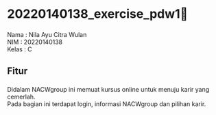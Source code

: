 <h1 align="left">20220140138_exercise_pdw1🤩</h1>

###

<p align="left">Nama : Nila Ayu Citra Wulan<br>NIM : 20220140138<br>Kelas : C</p>

###

<h2 align="left">Fitur</h2>

###

<p align="left">Didalam NACWgroup ini memuat kursus online untuk menuju karir yang cemerlah.<br>Pada bagian ini terdapat login, informasi NACWgroup dan pilihan karir.</p>

###
